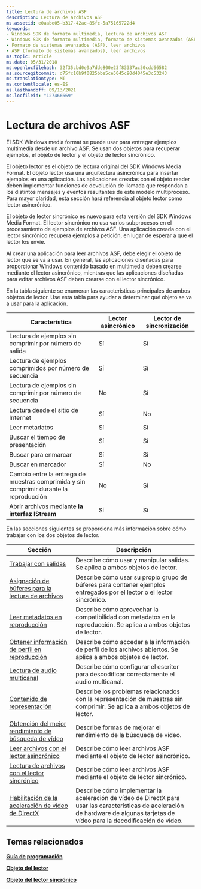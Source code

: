```yaml
---
title: Lectura de archivos ASF
description: Lectura de archivos ASF
ms.assetid: e0aabe05-b317-42ac-85fc-5a75165722d4
keywords:
- Windows SDK de formato multimedia, lectura de archivos ASF
- Windows SDK de formato multimedia, formato de sistemas avanzados (ASF)
- Formato de sistemas avanzados (ASF), leer archivos
- ASF (formato de sistemas avanzados), leer archivos
ms.topic: article
ms.date: 05/31/2018
ms.openlocfilehash: 32f35cbd0e9a7dde800e23f83337ac30cdd66582
ms.sourcegitcommit: d75fc10b9f0825bbe5ce5045c90d4045e3c53243
ms.translationtype: MT
ms.contentlocale: es-ES
ms.lasthandoff: 09/13/2021
ms.locfileid: "127466669"
---
```

# <a name="reading-asf-files"></a>Lectura de archivos ASF

El SDK Windows media format se puede usar para entregar ejemplos multimedia desde un archivo ASF. Se usan dos objetos para recuperar ejemplos, el objeto de lector y el objeto de lector sincrónico.

El objeto lector es el objeto de lectura original del SDK Windows Media Format. El objeto lector usa una arquitectura asincrónica para insertar ejemplos en una aplicación. Las aplicaciones creadas con el objeto reader deben implementar funciones de devolución de llamada que respondan a los distintos mensajes y eventos resultantes de este modelo multiproceso. Para mayor claridad, esta sección hará referencia al objeto lector como lector asincrónico.

El objeto de lector sincrónico es nuevo para esta versión del SDK Windows Media Format. El lector sincrónico no usa varios subprocesos en el procesamiento de ejemplos de archivos ASF. Una aplicación creada con el lector sincrónico recupera ejemplos a petición, en lugar de esperar a que el lector los envíe.

Al crear una aplicación para leer archivos ASF, debe elegir el objeto de lector que se va a usar. En general, las aplicaciones diseñadas para proporcionar Windows contenido basado en multimedia deben crearse mediante el lector asincrónico, mientras que las aplicaciones diseñadas para editar archivos ASF deben crearse con el lector sincrónico.

En la tabla siguiente se enumeran las características principales de ambos objetos de lector. Use esta tabla para ayudar a determinar qué objeto se va a usar para la aplicación.



| Característica                                                                    | Lector asincrónico | Lector de sincronización |
|----------------------------------------------------------------------------|--------------|-------------|
| Lectura de ejemplos sin comprimir por número de salida                                 | Sí          | Sí         |
| Lectura de ejemplos comprimidos por número de secuencia                                   | Sí          | Sí         |
| Lectura de ejemplos sin comprimir por número de secuencia                                 | No           | Sí         |
| Lectura desde el sitio de Internet                                                    | Sí          | No          |
| Leer metadatos                                                              | Sí          | Sí         |
| Buscar el tiempo de presentación                                                  | Sí          | Sí         |
| Buscar para enmarcar                                                              | Sí          | Sí         |
| Buscar en marcador                                                             | Sí          | No          |
| Cambio entre la entrega de muestras comprimida y sin comprimir durante la reproducción | No           | Sí         |
| Abrir archivos mediante **la interfaz IStream**                                     | Sí          | Sí         |



 

En las secciones siguientes se proporciona más información sobre cómo trabajar con los dos objetos de lector.



| Sección                                                                                      | Descripción                                                                                                                             |
|----------------------------------------------------------------------------------------------|-----------------------------------------------------------------------------------------------------------------------------------------|
| [Trabajar con salidas](working-with-outputs.md)                                             | Describe cómo usar y manipular salidas. Se aplica a ambos objetos de lector.                                                            |
| [Asignación de búferes para la lectura de archivos](allocating-buffers-for-file-reading.md)               | Describe cómo usar su propio grupo de búferes para contener ejemplos entregados por el lector o el lector sincrónico.                            |
| [Leer metadatos en reproducción](reading-metadata-at-playback.md)                             | Describe cómo aprovechar la compatibilidad con metadatos en la reproducción. Se aplica a ambos objetos de lector.                                        |
| [Obtener información de perfil en reproducción](getting-profile-information-at-playback.md)       | Describe cómo acceder a la información de perfil de los archivos abiertos. Se aplica a ambos objetos de lector.                                           |
| [Lectura de audio multicanal](reading-multichannel-audio.md)                                 | Describe cómo configurar el escritor para descodificar correctamente el audio multicanal.                                                            |
| [Contenido de representación](rendering-content.md)                                                   | Describe los problemas relacionados con la representación de muestras sin comprimir. Se aplica a ambos objetos de lector.                                         |
| [Obtención del mejor rendimiento de búsqueda de vídeo](getting-the-best-video-seeking-performance.md) | Describe formas de mejorar el rendimiento de la búsqueda de vídeo.                                                                                    |
| [Leer archivos con el lector asincrónico](reading-files-with-the-asynchronous-reader.md) | Describe cómo leer archivos ASF mediante el objeto de lector asincrónico.                                                                   |
| [Lectura de archivos con el lector sincrónico](reading-files-with-the-synchronous-reader.md)   | Describe cómo leer archivos ASF mediante el objeto de lector sincrónico.                                                                    |
| [Habilitación de la aceleración de vídeo de DirectX](enabling-directx-video-acceleration.md)               | Describe cómo implementar la aceleración de vídeo de DirectX para usar las características de aceleración de hardware de algunas tarjetas de vídeo para la decodificación de vídeo. |



 

## <a name="related-topics"></a>Temas relacionados

<dl> <dt>

[**Guía de programación**](programming-guide.md)
</dt> <dt>

[**Objeto del lector**](reader-object.md)
</dt> <dt>

[**Objeto del lector sincrónico**](synchronous-reader-object.md)
</dt> </dl>

 

 




